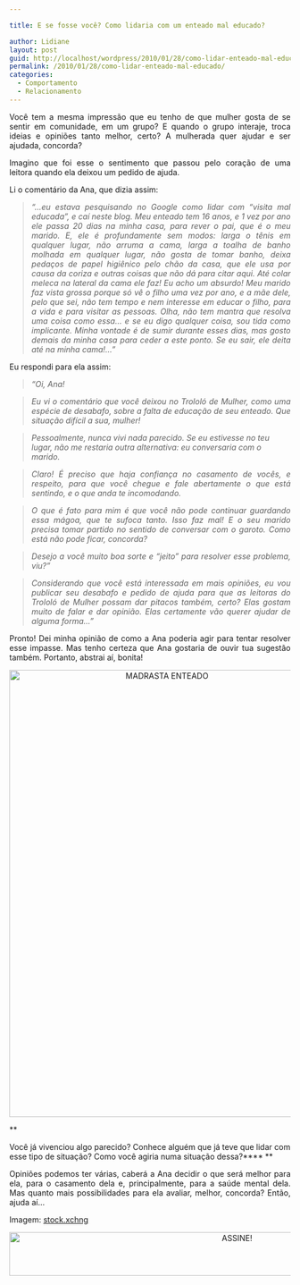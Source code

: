 ```yaml
---

title: E se fosse você? Como lidaria com um enteado mal educado?

author: Lidiane
layout: post
guid: http://localhost/wordpress/2010/01/28/como-lidar-enteado-mal-educado/
permalink: /2010/01/28/como-lidar-enteado-mal-educado/
categories:
  - Comportamento
  - Relacionamento
---
```

<p style="text-align: justify;">
  Você tem a mesma impressão que eu tenho de que mulher gosta de se sentir em comunidade, em um grupo? E quando o grupo interaje, troca ideias e opiniões tanto melhor, certo? A mulherada quer ajudar e ser ajudada, concorda?
</p>

<p style="text-align: justify;">
  Imagino que foi esse o sentimento que passou pelo coração de uma leitora quando ela deixou um pedido de ajuda.
</p>

<!--more-->

<p style="text-align: justify;">
  Li o comentário da Ana, que dizia assim:
</p>

> <p style="text-align: justify;">
>   <em>“…eu estava pesquisando no Google como lidar com &#8220;visita mal educada&#8221;, e caí neste blog. Meu enteado tem 16 anos, e 1 vez por ano ele passa 20 dias na minha casa, para rever o pai, que é o meu marido. E, ele é profundamente sem modos: larga o tênis em qualquer lugar, não arruma a cama, larga a toalha de banho molhada em qualquer lugar, não gosta de tomar banho, deixa pedaços de papel higiênico pelo chão da casa, que ele usa por causa da coriza e outras coisas que não dá para citar aqui. Até colar meleca na lateral da cama ele faz! Eu acho um absurdo! Meu marido faz vista grossa porque só vê o filho uma vez por ano, e a mãe dele, pelo que sei, não tem tempo e nem interesse em educar o filho, para a vida e para visitar as pessoas. Olha, não tem mantra que resolva uma coisa como essa&#8230; e se eu digo qualquer coisa, sou tida como implicante. Minha vontade é de sumir durante esses dias, mas gosto demais da minha casa para ceder a este ponto. Se eu sair, ele deita até na minha cama!…”</em>
> </p>

Eu respondi para ela assim:

> <p style="text-align: justify;">
>   <em>“Oi, Ana!</em>
> </p>

> <p style="text-align: justify;">
>   <em>Eu vi o comentário que você deixou no Trololó de Mulher, como uma espécie de desabafo, sobre a falta de educação de seu enteado. Que situação difícil a sua, mulher!</em>
> </p>

> _Pessoalmente, nunca vivi nada parecido. Se eu estivesse no teu lugar, não me restaria outra alternativa: eu conversaria com o marido._ 

> <p style="text-align: justify;">
>   <em>Claro! É preciso que haja confiança no casamento de vocês, e respeito, para que você chegue e fale abertamente o que está sentindo, e o que anda te incomodando. </em>
> </p>

> <p style="text-align: justify;">
>   <em>O que é fato para mim é que você não pode continuar guardando essa mágoa, que te sufoca tanto. Isso faz mal! E o seu marido precisa tomar partido no sentido de conversar com o garoto. Como está não pode ficar, concorda?</em>
> </p>

> <p style="text-align: justify;">
>   <em>Desejo a você muito boa sorte e “jeito” para resolver esse problema, viu?”</em>
> </p>

> <p style="text-align: justify;">
>   <em>Considerando que você está interessada em mais opiniões, eu vou publicar seu desabafo e pedido de ajuda para que as leitoras do Trololó de Mulher possam dar pitacos também, certo? Elas gostam muito de falar e dar opinião. Elas certamente vão querer ajudar de alguma forma&#8230;”</em>
> </p>

<p style="text-align: justify;">
  Pronto! Dei minha opinião de como a Ana poderia agir para tentar resolver esse impasse. Mas tenho certeza que Ana gostaria de ouvir tua sugestão também. Portanto, abstrai aí, bonita!
</p>

<p align="center">
  <a href="http://www.trololodemulher.com.br/blog/wp-content/uploads/2014/12/MADRASTA-ENTEADO.jpg"><img class="alignnone size-full wp-image-10690" src="http://www.trololodemulher.com.br/blog/wp-content/uploads/2014/12/MADRASTA-ENTEADO.jpg" alt="MADRASTA ENTEADO" width="549" height="800" /></a>
</p>

**
  
Você já vivenciou algo parecido? Conhece alguém que já teve que lidar com esse tipo de situação? Como você agiria numa situação dessa?**** **

<p style="text-align: justify;">
  Opiniões podemos ter várias, caberá a Ana decidir o que será melhor para ela, para o casamento dela e, principalmente, para a saúde mental dela. Mas quanto mais possibilidades para ela avaliar, melhor, concorda? Então, ajuda aí…
</p>

Imagem: <a href="http://www.sxc.hu/" target="_blank">stock.xchng</a>

<p align="center">
  <a href="http://feedburner.google.com/fb/a/mailverify?uri=blogbichafemea&loc=pt_BR" target="_blank"><img class="alignnone size-full wp-image-10439" src="http://www.trololodemulher.com.br/blog/wp-content/uploads/2014/09/ASSINE.png" alt="ASSINE!" width="800" height="78" /></a>
</p>

&nbsp;

<p align="justify">